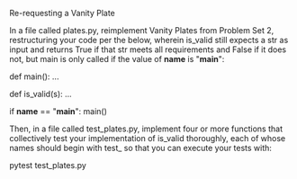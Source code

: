 Re-requesting a Vanity Plate

In a file called plates.py, reimplement Vanity Plates from Problem Set 2, restructuring your code per the below, 
wherein is_valid still expects a str as input and returns True if that str meets all requirements and False 
if it does not, but main is only called if the value of __name__ is "__main__":

def main():
    ...

def is_valid(s):
    ...

if __name__ == "__main__":
    main()

Then, in a file called test_plates.py, implement four or more functions that collectively test your implementation
of is_valid thoroughly, each of whose names should begin with test_ so that you can execute your tests with:

pytest test_plates.py
